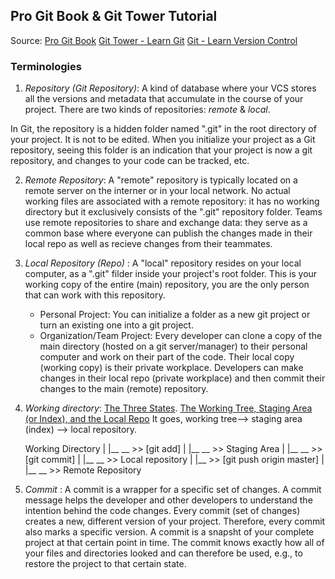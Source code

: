 ## Pro Git Book & Git Tower Tutorial 

Source: [Pro Git Book](https://git-scm.com/book/en/v2)
        [Git Tower - Learn Git](https://www.git-tower.com/learn/git/ebook/en/command-line/introduction)
        [Git - Learn Version Control](https://www.amazon.com/Git-step-step-Ultimate-beginners-ebook/dp/B0769JLP9C)


### Terminologies

1. _Repository (Git Repository)_: A kind of database where your VCS stores all the versions and metadata that accumulate in the course of your project. There are two kinds of repositories:  _remote_ & _local_. 

In Git, the repository is a hidden folder named ".git" in the root directory of your project. It is not to be edited. When you initialize your project as a Git repository, seeing this folder is an indication that your project is now a git repository, and changes to your code can be tracked, etc. 

2. _Remote Repository_: A "remote" repository is typically located on a remote server on the interner or in your local network. No actual working files are associated with a remote repository: it has no working directory but it exclusively consists of the ".git" repository folder. Teams use remote repositories to share and exchange data: they serve as a common base where everyone can publish the changes made in their local repo as well as recieve changes from their teammates. 

3. _Local Repository (Repo)_ : A "local" repository resides on your local computer, as a ".git" filder inside your project's root folder. This is your working copy of the entire (main) repository, you are the only person that can work with this repository. 

   * Personal Project: You can initialize a folder as a new git project or turn an existing one into a git project. 
   * Organization/Team Project: Every developer can clone a copy of the main directory (hosted on a git server/manager) to their personal computer and work on their part of the code. Their local copy (working copy) is their private workplace. Developers can make changes in their local repo (private workplace) and then commit their changes to the main (remote) repository. 

4. _Working directory_:  [The Three States](../4gitbasics.md). 
                         [The Working Tree, Staging Area (or Index), and the Local Repo](https://medium.com/@lucasmaurer/git-gud-the-working-tree-staging-area-and-local-repo-a1f0f4822018)
     It goes, working tree--> staging area (index) --> local repository. 
    
     Working Directory
             | 
             |__ __ >> [git add]
                           | 
                           |__ __ >> Staging Area 
                                          | 
                                          |__ __ >> [git commit]
                                                          | 
                                                          |__ __ >> Local repository 
                                                                         | 
                                                                         |__ >> [git push origin master]
                                                                                         | 
                                                                                         |__ __ >> Remote Repository 
                      

5. _Commit_ : A commit is a wrapper for a specific set of changes. A commit message helps the developer and other developers to understand the intention behind the code changes. Every commit (set of changes) creates a new, different version of your project. Therefore, every commit also marks a specific version. A commit is a snapsht of your complete project at that certain point in time. The commit knows exactly how all of your files and directories looked and can therefore be used, e.g., to restore the project to that certain state. 

